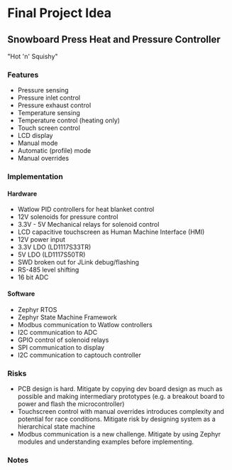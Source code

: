 # Final Project Idea
## Snowboard Press Heat and Pressure Controller
"Hot 'n' Squishy"
### Features
- Pressure sensing
- Pressure inlet control
- Pressure exhaust control
- Temperature sensing
- Temperature control (heating only)
- Touch screen control
- LCD display
- Manual mode
- Automatic (profile) mode
- Manual overrides
### Implementation
#### Hardware
- Watlow PID controllers for heat blanket control
- 12V solenoids for pressure control
- 3.3V - 5V Mechanical relays for solenoid control
- LCD capacitive touchscreen as Human Machine Interface (HMI)
- 12V power input
- 3.3V LDO (LD1117S33TR)
- 5V LDO (LD1117S50TR)
- SWD broken out for JLink debug/flashing
- RS-485 level shifting
- 16 bit ADC
#### Software
- Zephyr RTOS
- Zephyr State Machine Framework
- Modbus communication to Watlow controllers
- I2C communication to ADC
- GPIO control of solenoid relays
- SPI communication to display
- I2C communication to captouch controller
### Risks
- PCB design is hard. Mitigate by copying dev board design as much as possible and making intermediary prototypes (e.g. a breakout board to power and flash the microcontroller)
- Touchscreen control with manual overrides introduces complexity and potential for race conditions. Mitigate risk by designing system as a hierarchical state machine
- Modbus communication is a new challenge. Mitigate by using Zephyr modules and understanding examples before implementing.
### Notes